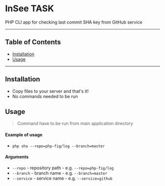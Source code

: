 # InSee TASK

PHP CLI app for checking last commit SHA key from GitHub service

---

## Table of Contents

- [Installation](#installation)
- [Usage](#usage)

---

## Installation

- Copy files to your server and that's it!
- No commands needed to be run

## Usage

> Command have to be run from main application directory

#### Example of usage
- `php sha --repo=php-fig/log --branch=master`

#### Arguments

- `--repo` - repository path - e.g. `--repo=php-fig/log`
- `--branch` - branch name - e.g. `--branch=master`
- `--service` - service name - e.g. `--service=github`


